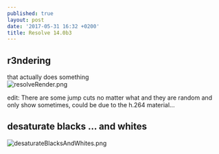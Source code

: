 ```yaml
---
published: true
layout: post
date: '2017-05-31 16:32 +0200'
title: Resolve 14.0b3
---
```

## r3ndering

that actually does something  
![resolveRender.png]({{site.baseurl}}/media/resolveRender.png)

edit: There are some jump cuts no matter what and they are random and only show sometimes, could be due to the h.264 material...

## desaturate blacks ... and whites

![desaturateBlacksAndWhites.png]({{site.baseurl}}/media/desaturateBlacksAndWhites.png)



